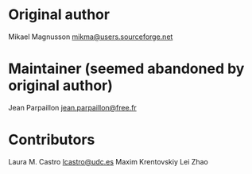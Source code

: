 # Original author

Mikael Magnusson <mikma@users.sourceforge.net>

# Maintainer (seemed abandoned by original author)

Jean Parpaillon <jean.parpaillon@free.fr>

# Contributors

Laura M. Castro <lcastro@udc.es>
Maxim Krentovskiy
Lei Zhao
